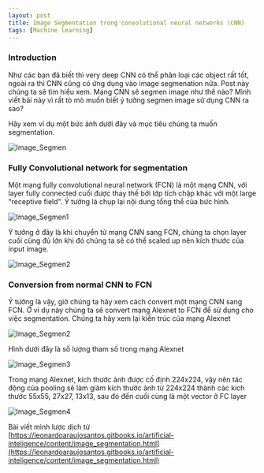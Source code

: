 ```yaml
---
layout: post
title: Image Segmentation trong convolutional neural networks (CNN)
tags: [Machine learning]
---
```

### Introduction

Như các bạn đã biết thì very deep CNN có thể phân loại các object rất tốt, ngoài ra thì CNN cũng có ứng dụng vào image segmenation nữa. Post này chúng ta sẽ tìm hiểu xem. Mạng CNN sẽ segmen image như thế nào? Mình viết bài này vì rất tò mò muốn biết ý tưởng segmen image sử dụng CNN ra sao?

Hãy xem ví dụ một bức ảnh dưới đây và mục tiêu chúng ta muốn segmentation.

![Image_Segmen](https://leonardoaraujosantos.gitbooks.io/artificial-inteligence/content/image_folder_3/ImageSegmentation.PNG "Image_Segmen")

### Fully Convolutional network for segmentation

Một mạng fully convolutional neural network (FCN) là một mạng CNN, với layer fully connected cuối được thay thế bởi lớp tích chập khác với một large "receptive field". Ý tưởng là chụp lại nội dung tổng thể của bức hình.

![Image_Segmen1](https://leonardoaraujosantos.gitbooks.io/artificial-inteligence/content/image_folder_3/Fully_Convolutional_Network_Semantic.PNG "Image_Segmen1")

Ý tưởng ở đây là khi chuyển từ mạng CNN sang FCN, chúng ta chọn layer cuối cùng đủ lớn khi đó chúng ta sẽ có thể scaled up nên kích thước của input image.

![Image_Segmen2](https://leonardoaraujosantos.gitbooks.io/artificial-inteligence/content/image_folder_7/FCN.jpg "Image_Segmen2")

### Conversion from normal CNN to FCN
Ý tưởng là vậy, giờ chúng ta hãy xem cách convert một mạng CNN sang FCN. Ở ví dụ này chúng ta sẽ convert mạng Alexnet to FCN để sử dụng cho việc segmentation. Chúng ta hãy xem lại kiến trúc của mạng Alexnet 

![Image_Segmen2](https://leonardoaraujosantos.gitbooks.io/artificial-inteligence/content/image_folder_7/AlexNet_2.png "Image_Segmen2")

Hình dưới đây là số lượng tham số trong mạng Alexnet

![Image_Segmen3](https://leonardoaraujosantos.gitbooks.io/artificial-inteligence/content/image_folder_7/AlexNet_1.jpg "Image_Segmen3")

Trong mạng Alexnet, kích thước ảnh được cố định 224x224, vậy nên tác động của pooling sẽ làm giảm kích thước ảnh từ 224x224 thành các kích thước 55x55, 27x27, 13x13, sau đó đến cuối cùng là một vector ở FC layer

![Image_Segmen4](https://leonardoaraujosantos.gitbooks.io/artificial-inteligence/content/image_folder_7/AlexNet_0.jpg "Image_Segmen4")




Bài viết mình lược dịch từ [https://leonardoaraujosantos.gitbooks.io/artificial-inteligence/content/image_segmentation.html](https://leonardoaraujosantos.gitbooks.io/artificial-inteligence/content/image_segmentation.html)
